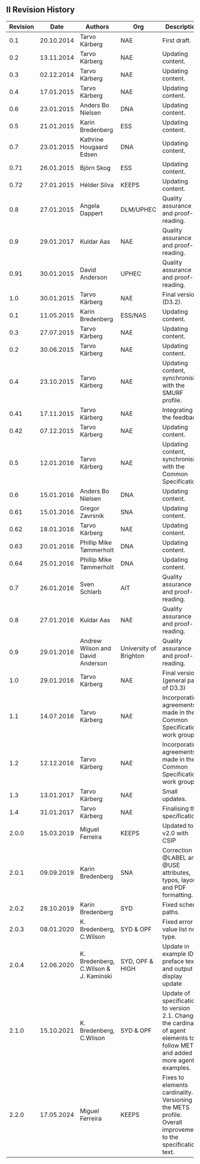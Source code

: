 ## II Revision History

| Revision | Date       | Authors                               | Org                    | Description                                                                                                                      |
| -------- | ---------- | ------------------------------------- | ---------------------- | -------------------------------------------------------------------------------------------------------------------------------- |
| 0.1      | 20.10.2014 | Tarvo Kärberg                         | NAE                    | First draft.                                                                                                                     |
| 0.2      | 13.11.2014 | Tarvo Kärberg                         | NAE                    | Updating content.                                                                                                                |
| 0.3      | 02.12.2014 | Tarvo Kärberg                         | NAE                    | Updating content.                                                                                                                |
| 0.4      | 17.01.2015 | Tarvo Kärberg                         | NAE                    | Updating content.                                                                                                                |
| 0.6      | 23.01.2015 | Anders Bo Nielsen                     | DNA                    | Updating content.                                                                                                                |
| 0.5      | 21.01.2015 | Karin Bredenberg                      | ESS                    | Updating content.                                                                                                                |
| 0.7      | 23.01.2015 | Kathrine Hougaard Edsen               | DNA                    | Updating content.                                                                                                                |
| 0.71     | 26.01.2015 | Björn Skog                            | ESS                    | Updating content.                                                                                                                |
| 0.72     | 27.01.2015 | Hélder Silva                          | KEEPS                  | Updating content.                                                                                                                |
| 0.8      | 27.01.2015 | Angela Dappert                        | DLM/UPHEC              | Quality assurance and proof-reading.                                                                                             |
| 0.9      | 29.01.2017 | Kuldar Aas                            | NAE                    | Quality assurance and proof-reading.                                                                                             |
| 0.91     | 30.01.2015 | David Anderson                        | UPHEC                  | Quality assurance and proof-reading.                                                                                             |
| 1.0      | 30.01.2015 | Tarvo Kärberg                         | NAE                    | Final version (D3.2).                                                                                                            |
| 0.1      | 11.05.2015 | Karin Bredenberg                      | ESS/NAS                | Updating content.                                                                                                                |
| 0.3      | 27.07.2015 | Tarvo Kärberg                         | NAE                    | Updating content.                                                                                                                |
| 0.2      | 30.06.2015 | Tarvo Kärberg                         | NAE                    | Updating content.                                                                                                                |
| 0.4      | 23.10.2015 | Tarvo Kärberg                         | NAE                    | Updating content, synchronising with the SMURF profile.                                                                          |
| 0.41     | 17.11.2015 | Tarvo Kärberg                         | NAE                    | Integrating the feedback.                                                                                                        |
| 0.42     | 07.12.2015 | Tarvo Kärberg                         | NAE                    | Updating content.                                                                                                                |
| 0.5      | 12.01.2016 | Tarvo Kärberg                         | NAE                    | Updating content, synchronising with the Common Specification.                                                                   |
| 0.6      | 15.01.2016 | Anders Bo Nielsen                     | DNA                    | Updating content.                                                                                                                |
| 0.61     | 15.01.2016 | Gregor Zavrsnik                       | SNA                    | Updating content.                                                                                                                |
| 0.62     | 18.01.2016 | Tarvo Kärberg                         | NAE                    | Updating content.                                                                                                                |
| 0.63     | 20.01.2016 | Phillip Mike Tømmerholt               | DNA                    | Updating content.                                                                                                                |
| 0.64     | 25.01.2016 | Phillip Mike Tømmerholt               | DNA                    | Updating content.                                                                                                                |
| 0.7      | 26.01.2016 | Sven Schlarb                          | AIT                    | Quality assurance and proof-reading.                                                                                             |
| 0.8      | 27.01.2016 | Kuldar Aas                            | NAE                    | Quality assurance and proof-reading.                                                                                             |
| 0.9      | 29.01.2016 | Andrew Wilson and David Anderson      | University of Brighton | Quality assurance and proof-reading.                                                                                             |
| 1.0      | 29.01.2016 | Tarvo Kärberg                         | NAE                    | Final version (general paart of D3.3)                                                                                            |
| 1.1      | 14.07.2016 | Tarvo Kärberg                         | NAE                    | Incorporating agreements made in the Common Specification work group.                                                            |
| 1.2      | 12.12.2016 | Tarvo Kärberg                         | NAE                    | Incorporating agreements made in the Common Specification work group.                                                            |
| 1.3      | 13.01.2017 | Tarvo Kärberg                         | NAE                    | Small updates.                                                                                                                   |
| 1.4      | 31.01.2017 | Tarvo Kärberg                         | NAE                    | Finalising the specification.                                                                                                    |
| 2.0.0    | 15.03.2019 | Miguel Ferreira                       | KEEPS                  | Updated to v2.0 with CSIP                                                                                                        |
| 2.0.1    | 09.09.2019 | Karin Bredenberg                      | SNA                    | Correction @LABEL and @USE attributes, typos, layout and PDF formatting.                                                         |
| 2.0.2    | 28.10.2019 | Karin Bredenberg                      | SYD                    | Fixed schema paths.                                                                                                              |
| 2.0.3    | 08.01.2020 | K. Bredenberg, C.Wilson               | SYD & OPF              | Fixed error in value list note type.                                                                                             |
| 2.0.4    | 12.06.2020 | K. Bredenberg, C.Wilson & J. Kaminski | SYD, OPF & HIGH        | Update in example ID:s, preface text and output display update                                                                   |
| 2.1.0    | 15.10.2021 | K. Bredenberg, C.Wilson               | SYD & OPF              | Update of specification to version 2.1. Changed the cardinality of agent elements to follow METS and added more agents examples. |
| 2.2.0    | 17.05.2024 | Miguel Ferreira                       | KEEPS                  | Fixes to elements cardinality. Versioning of the METS profile. Overall improvements to the specification text.                   |
